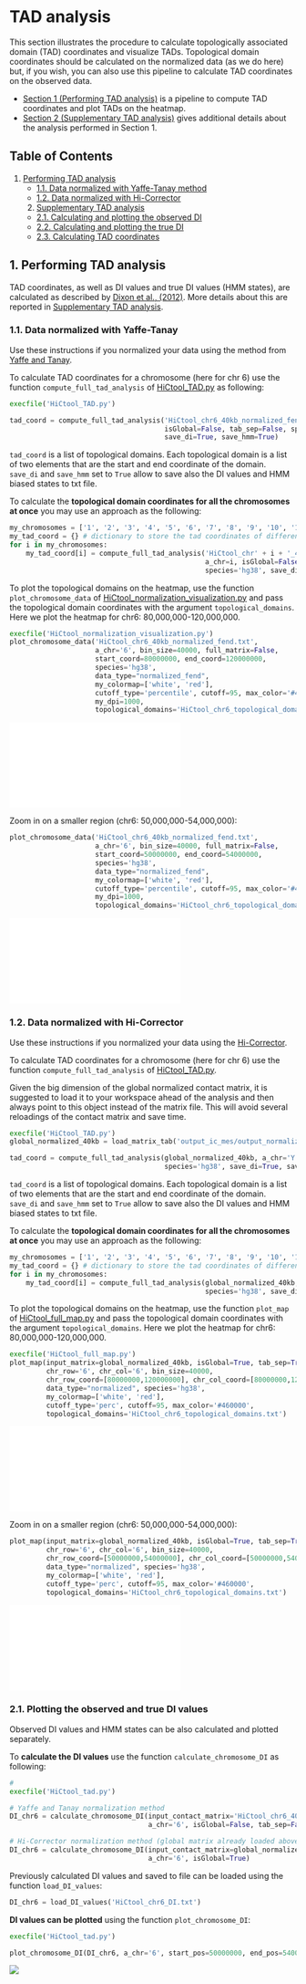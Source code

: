 # TAD analysis

This section illustrates the procedure to calculate topologically associated domain (TAD) coordinates and visualize TADs. Topological domain coordinates should be calculated on the normalized data (as we do here) but, if you wish, you can also use this pipeline to calculate TAD coordinates on the observed data.

- [Section 1 (Performing TAD analysis)](#1-performing-tad-analysis) is a pipeline to compute TAD coordinates and plot TADs on the heatmap.
- [Section 2 (Supplementary TAD analysis)](#2-supplementary-tad-analysis) gives additional details about the analysis performed in Section 1.

## Table of Contents

1. [Performing TAD analysis](#1-performing-tad-analysis)
   - [1.1. Data normalized with Yaffe-Tanay method](#11-data-normalized-with-yaffe-tanay-method)
   - [1.2. Data normalized with Hi-Corrector](#12-data-normalized-with-hi-corrector)
   2. [Supplementary TAD analysis](#2-supplementary-tad-analysis)
   - [2.1. Calculating and plotting the observed DI](#21-calculating-and-plotting-the-observed-di)
   - [2.2. Calculating and plotting the true DI](#22-calculating-and-plotting-the-true-di)
   - [2.3. Calculating TAD coordinates](#23-calculating-tad-coordinates)
   
## 1. Performing TAD analysis

TAD coordinates, as well as DI values and true DI values (HMM states), are calculated as described by [Dixon et al., (2012)](http://www.nature.com/nature/journal/v485/n7398/abs/nature11082.html). More details about this are reported in [Supplementary TAD analysis](#2-supplementary-tad-analysis).

### 1.1. Data normalized with Yaffe-Tanay

Use these instructions if you normalized your data using the method from [Yaffe and Tanay](https://github.com/Zhong-Lab-UCSD/HiCtool/blob/master/tutorial/normalization-yaffe-tanay.md).

To calculate TAD coordinates for a chromosome (here for chr 6) use the function ``compute_full_tad_analysis`` of [HiCtool_TAD.py](/scripts/HiCtool_TAD.py) as following:
```Python
execfile('HiCtool_TAD.py')

tad_coord = compute_full_tad_analysis('HiCtool_chr6_40kb_normalized_fend.txt', a_chr='6',
                                      isGlobal=False, tab_sep=False, species='hg38',
                                      save_di=True, save_hmm=True)
```
``tad_coord`` is a list of topological domains. Each topological domain is a list of two elements that are the start and end coordinate of the domain. ``save_di`` and ``save_hmm`` set to ``True`` allow to save also the DI values and HMM biased states to txt file.

To calculate the **topological domain coordinates for all the chromosomes at once** you may use an approach as the following:
```Python
my_chromosomes = ['1', '2', '3', '4', '5', '6', '7', '8', '9', '10', '11', '12', '13', '14', '15', '16', '17', '18', '19', '20', '21', '22', 'X', 'Y']
my_tad_coord = {} # dictionary to store the tad coordinates of different chromosomes
for i in my_chromosomes:
    my_tad_coord[i] = compute_full_tad_analysis('HiCtool_chr' + i + '_40kb_normalized_fend.txt', 
                                                a_chr=i, isGlobal=False, tab_sep=False, 
                                                species='hg38', save_di=True, save_hmm=True)
```
To plot the topological domains on the heatmap, use the function ``plot_chromosome_data`` of [HiCtool_normalization_visualization.py](/scripts/HiCtool_normalization_visulization.py) and pass the topological domain coordinates with the argument ``topological_domains``. Here we plot the heatmap for chr6: 80,000,000-120,000,000.
```Python
execfile('HiCtool_normalization_visualization.py')
plot_chromosome_data('HiCtool_chr6_40kb_normalized_fend.txt', 
                     a_chr='6', bin_size=40000, full_matrix=False, 
                     start_coord=80000000, end_coord=120000000, 
                     species='hg38', 
                     data_type="normalized_fend", 
                     my_colormap=['white', 'red'], 
                     cutoff_type='percentile', cutoff=95, max_color='#460000', 
                     my_dpi=1000, 
                     topological_domains='HiCtool_chr6_topological_domains.txt')
```
![](/figures/HiCtool_chr6_40kb_80-120mb_normalized_fend_domains.pdf)

Zoom in on a smaller region (chr6: 50,000,000-54,000,000):
```Python
plot_chromosome_data('HiCtool_chr6_40kb_normalized_fend.txt', 
                     a_chr='6', bin_size=40000, full_matrix=False, 
                     start_coord=50000000, end_coord=54000000, 
                     species='hg38', 
                     data_type="normalized_fend", 
                     my_colormap=['white', 'red'], 
                     cutoff_type='percentile', cutoff=95, max_color='#460000', 
                     my_dpi=1000, 
                     topological_domains='HiCtool_chr6_topological_domains.txt')
```
![](/figures/HiCtool_chr6_40kb_50-54mb_normalized_fend_domains.pdf)


### 1.2. Data normalized with Hi-Corrector

Use these instructions if you normalized your data using the [Hi-Corrector](https://github.com/Zhong-Lab-UCSD/HiCtool/blob/master/tutorial/normalization-matrix-balancing.md).

To calculate TAD coordinates for a chromosome (here for chr 6) use the function ``compute_full_tad_analysis`` of [HiCtool_TAD.py](/scripts/HiCtool_TAD.py).

Given the big dimension of the global normalized contact matrix, it is suggested to load it to your workspace ahead of the analysis and then always point to this object instead of the matrix file. This will avoid several reloadings of the contact matrix and save time.
```Python
execfile('HiCtool_TAD.py')
global_normalized_40kb = load_matrix_tab('output_ic_mes/output_normalized.txt')

tad_coord = compute_full_tad_analysis(global_normalized_40kb, a_chr='Y', isGlobal=True,
                                      species='hg38', save_di=True, save_hmm=True)
```
``tad_coord`` is a list of topological domains. Each topological domain is a list of two elements that are the start and end coordinate of the domain. ``save_di`` and ``save_hmm`` set to ``True`` allow to save also the DI values and HMM biased states to txt file.
   
To calculate the **topological domain coordinates for all the chromosomes at once** you may use an approach as the following:
```Python
my_chromosomes = ['1', '2', '3', '4', '5', '6', '7', '8', '9', '10', '11', '12', '13', '14', '15', '16', '17', '18', '19', '20', '21', '22', 'X', 'Y']
my_tad_coord = {} # dictionary to store the tad coordinates of different chromosomes
for i in my_chromosomes:
    my_tad_coord[i] = compute_full_tad_analysis(global_normalized_40kb, a_chr=i, isGlobal=True,
                                                species='hg38', save_di=True, save_hmm=True)
```
To plot the topological domains on the heatmap, use the function ``plot_map`` of [HiCtool_full_map.py](/scripts/HiCtool_full_map.py) and pass the topological domain coordinates with the argument ``topological_domains``. Here we plot the heatmap for chr6: 80,000,000-120,000,000.
```Python
execfile('HiCtool_full_map.py')
plot_map(input_matrix=global_normalized_40kb, isGlobal=True, tab_sep=True,
         chr_row='6', chr_col='6', bin_size=40000, 
         chr_row_coord=[80000000,120000000], chr_col_coord=[80000000,120000000],
         data_type="normalized", species='hg38',
         my_colormap=['white', 'red'],
         cutoff_type='perc', cutoff=95, max_color='#460000',
         topological_domains='HiCtool_chr6_topological_domains.txt')
```
![](/figures/HiCtool_chr6_40kb_80-120mb_normalized_domains.pdf)

Zoom in on a smaller region (chr6: 50,000,000-54,000,000):
```Python
plot_map(input_matrix=global_normalized_40kb, isGlobal=True, tab_sep=True,
         chr_row='6', chr_col='6', bin_size=40000, 
         chr_row_coord=[50000000,54000000], chr_col_coord=[50000000,54000000],
         data_type="normalized", species='hg38',
         my_colormap=['white', 'red'],
         cutoff_type='perc', cutoff=95, max_color='#460000',
         topological_domains='HiCtool_chr6_topological_domains.txt')
```
![](/figures/HiCtool_chr6_40kb_50-54mb_normalized_domains.pdf)













### 2.1. Plotting the observed and true DI values

Observed DI values and HMM states can be also calculated and plotted separately.

To **calculate the DI values** use the function ``calculate_chromosome_DI`` as following:
```Python
#
execfile('HiCtool_tad.py')

# Yaffe and Tanay normalization method
DI_chr6 = calculate_chromosome_DI(input_contact_matrix='HiCtool_chr6_40kb_normalized_fend.txt', 
                                  a_chr='6', isGlobal=False, tab_sep=False)

# Hi-Corrector normalization method (global matrix already loaded above)
DI_chr6 = calculate_chromosome_DI(input_contact_matrix=global_normalized_40kb, 
                                  a_chr='6', isGlobal=True)
```
Previously calculated DI values and saved to file can be loaded using the function ``load_DI_values``:
```Python
DI_chr6 = load_DI_values('HiCtool_chr6_DI.txt')
```
**DI values can be plotted** using the function ``plot_chromosome_DI``:
```Python
execfile('HiCtool_tad.py')

plot_chromosome_DI(DI_chr6, a_chr='6', start_pos=50000000, end_pos=54000000)
```

![](/figures/HiCtool_chr6_DI.png)
